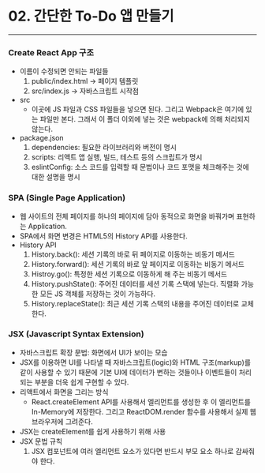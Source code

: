 # 02. 간단한 To-Do 앱 만들기

----

### Create React App 구조 

- 이름이 수정되면 안되는 파일들
  1. public/index.html -> 페이지 템플릿
  2. src/index.js -> 자바스크립트 시작점
- src
  - 이곳에 JS 파일과 CSS 파일들을 넣으면 된다.
    그리고 Webpack은 여기에 있는 파일만 본다. 그래서 이 폴더 이외에 넣는 것은 webpack에 의해 처리되지 않는다.
- package.json
  1. dependencies: 필요한 라이브러리와 버전이 명시
  2. scripts: 리액트 앱 실행, 빌드, 테스트 등의 스크립트가 명시
  3. eslintConfig: 소스 코드를 입력할 때 문법이나 코드 포맷을 체크해주는 것에 대한 설명을 명시



### SPA (Single Page Application)

- 웹 사이트의 전체 페이지를 하나의 페이지에 담아 동적으로 화면을 바꿔가며 표현하는 Application.
- SPA에서 화면 변경은 HTML5의 History API를 사용한다.
- History API
  1. History.back(): 세션 기록의 바로 뒤 페이지로 이동하는 비동기 메서드
  2. History.forward(): 세션 기록의 바로 앞 페이지로 이동하는 비동기 메서드
  3. Histroy.go(): 특정한 세션 기록으로 이동하게 해 주는 비동기 메서드
  4. History.pushState(): 주어진 데이터를 세션 기록 스택에 넣는다. 직렬화 가능한 모든 JS 객체를 저장하는 것이 가능하다.
  5. History.replaceState(): 최근 세션 기록 스택의 내용을 주어진 데이터로 교체한다.



### JSX (Javascript Syntax Extension)

- 자바스크립트 확장 문법: 화면에서 UI가 보이는 모습
- JSX를 이용하면 UI를 나타낼 때 자바스크립트(logic)와 HTML 구조(markup)를 같이 사용할 수 있기 때문에
  기본 UI에 데이터가 변하는 것들이나 이벤트들이 처리되는 부분을 더욱 쉽게 구현할 수 있다.
- 리액트에서 화면을 그리는 방식
  - React.createElement API를 사용해서 엘리먼트를 생성한 후 이 엘리먼트를 In-Memory에 저장한다.
    그리고 ReactDOM.render 함수를 사용해서 실제 웹 브라우저에 그려준다.
- JSX는 createElement를 쉽게 사용하기 위해 사용
- JSX 문법 규칙
  1. JSX 컴포넌트에 여러 엘리먼트 요소가 있다면 반드시 부모 요소 하나로 감싸줘야 한다.
